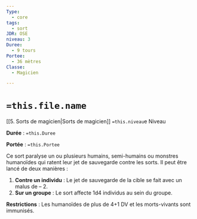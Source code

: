 ```yaml
---
Type:
  - core
tags:
  - sort
JDR: OSE
niveau: 3
Duree:
  - 9 tours
Portee:
  - 36 mètres
Classe:
  - Magicien

---
```

# `=this.file.name`  

[[5. Sorts de magicien|Sorts de magicien]] `=this.niveau`e Niveau

**Durée** : `=this.Duree` 

**Portée** : `=this.Portee`

Ce sort paralyse un ou plusieurs humains, semi-humains ou monstres humanoïdes qui ratent leur jet de sauvegarde contre les sorts. Il peut être lancé de deux manières :

1. **Contre un individu** : Le jet de sauvegarde de la cible se fait avec un malus de – 2.
2. **Sur un groupe** : Le sort affecte 1d4 individus au sein du groupe.

**Restrictions** : Les humanoïdes de plus de 4+1 DV et les morts-vivants sont immunisés.
